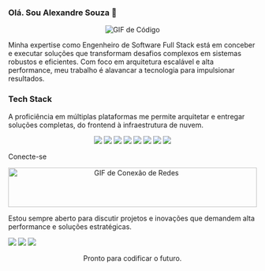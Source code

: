 ### Olá. Sou Alexandre Souza 👋
<p align="center">
<img src="https://media.giphy.com/media/USVd2dD19c4hE8R4zJ/giphy.gif](https://i.gifer.com/bJk.gif" alt="GIF de Código"  style="max-height: 80px; object-fit: cover;">
</p>

Minha expertise como Engenheiro de Software Full Stack está em conceber e executar soluções que transformam desafios complexos em sistemas robustos e eficientes. Com foco em arquitetura escalável e alta performance, meu trabalho é alavancar a tecnologia para impulsionar resultados.

### Tech Stack
A proficiência em múltiplas plataformas me permite arquitetar e entregar soluções completas, do frontend à infraestrutura de nuvem.

<p align="center">
  <img loading="lazy" src="https://img.shields.io/badge/Node.js-43853D?style=for-the-badge&logo=node.js&logoColor=white"/>
  <img loading="lazy" src="https://img.shields.io/badge/React-20232A?style=for-the-badge&logo=react&logoColor=61DAFB"/>
  <img loading="lazy" src="https://img.shields.io/badge/Next.js-000000?style=for-the-badge&logo=next.js&logoColor=white"/>
  <img loading="lazy" src="https://img.shields.io/badge/PHP-777BB4?style=for-the-badge&logo=php&logoColor=white"/>
  <img loading="lazy" src="https://img.shields.io/badge/PostgreSQL-316192?style=for-the-badge&logo=postgresql&logoColor=white"/>
  <img loading="lazy" src="https://img.shields.io/badge/MySQL-005C84?style=for-the-badge&logo=mysql&logoColor=white"/>
  <img loading="lazy" src="https://img.shields.io/badge/DynamoDB-4053D6?style=for-the-badge&logo=amazon-dynamodb&logoColor=white"/>
  <img loading="lazy" src="https://img.shields.io/badge/AWS-232F3E?style=for-the-badge&logo=amazon-aws&logoColor=white"/>
</p>
Conecte-se
<p align="center">
<img src="https://media.giphy.com/media/USVd2dD19c4hE8R4zJ/giphy.gif" alt="GIF de Conexão de Redes" width="100%" style="max-height: 80px; object-fit: cover;">
</p>

Estou sempre aberto para discutir projetos e inovações que demandem alta performance e soluções estratégicas.

<div>
<a href="https://www.instagram.com/alexandre.ts/" target="_blank"><img loading="lazy" src="https://img.shields.io/badge/-Instagram-%23E4405F?style=for-the-badge&logo=instagram&logoColor=white" target="_blank"></a>
<a href="mailto:alexandreifto2@gmail.com"><img loading="lazy" src="https://img.shields.io/badge/Gmail-D14836?style=for-the-badge&logo=gmail&logoColor=white" target="_blank"></a>
<a href="https://www.linkedin.com/in/soualexandre/" target="_blank"><img loading="lazy" src="https://img.shields.io/badge/-LinkedIn-%230077B5?style=for-the-badge&logo=linkedin&logoColor=white" target="_blank"></a>
</div>

<p align="center">
Pronto para codificar o futuro.
</p>
